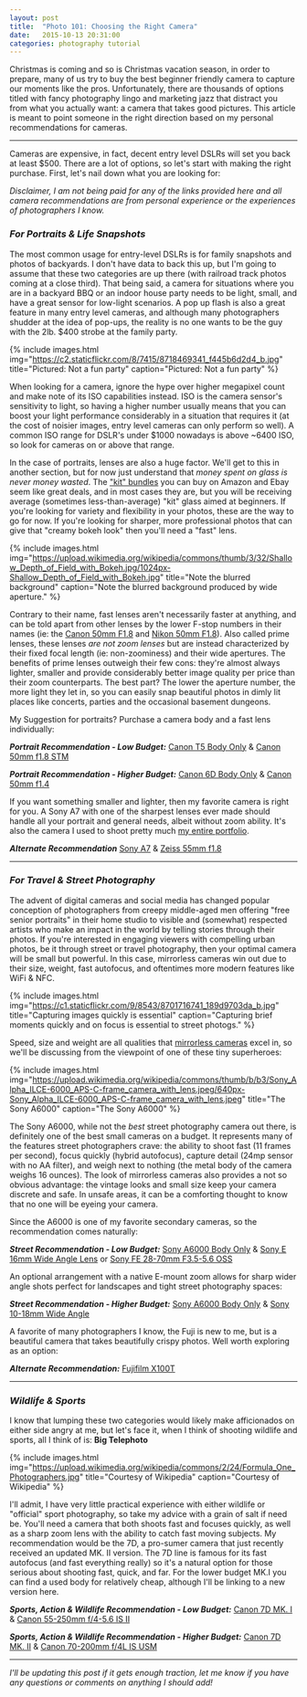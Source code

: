 ```yaml
---
layout: post
title:  "Photo 101: Choosing the Right Camera"
date:   2015-10-13 20:31:00
categories: photography tutorial
---
```


Christmas is coming and so is Christmas vacation season, in order to prepare, many of us try to buy the best beginner friendly camera to capture our moments like the pros. Unfortunately, there are thousands of options titled with fancy photography lingo and marketing jazz that distract you from what you actually want: a camera that takes good pictures. This article is meant to point someone in the right direction based on my personal recommendations for cameras. 

---


Cameras are expensive, in fact, decent entry level DSLRs will set you back at least $500. There are a lot of options, so let's start with making the right purchase. First, let's nail down what you are looking for: 

*Disclaimer, I am not being paid for any of the links provided here and all camera recommendations are from personal experience or the experiences of photographers I know.*

### *For Portraits & Life Snapshots*

The most common usage for entry-level DSLRs is for family snapshots and photos of backyards. I don't have data to back this up, but I'm going to assume that these two categories are up there (with railroad track photos coming at a close third). That being said, a camera for situations where you are in a backyard BBQ or an indoor house party needs to be light, small, and have a great sensor for low-light scenarios. A pop up flash is also a great feature in many entry level cameras, and although many photographers shudder at the idea of pop-ups, the reality is no one wants to be the guy with the 2lb. $400 strobe at the family party.

 {% include images.html img="https://c2.staticflickr.com/8/7415/8718469341_f445b6d2d4_b.jpg" title="Pictured: Not a fun party" caption="Pictured: Not a fun party" %}

When looking for a camera, ignore the hype over higher megapixel count and make note of its ISO capabilities instead. ISO is the camera sensor's sensitivity to light, so having a higher number usually means that you can boost your light performance considerably in a situation that requires it (at the cost of noisier images, entry level cameras can only perform so well). A common ISO range for DSLR's under $1000 nowadays is above ~6400 ISO, so look for cameras on or above that range. 

In the case of portraits, lenses are also a huge factor. We'll get to this in another section, but for now just understand that *money spent on glass is never money wasted*. The ["kit" bundles](http://www.amazon.com/Rebel-T5i-Camera-Telephoto-Accessory/dp/B00COSHR20/ref=sr_1_3?s=photo&ie=UTF8&qid=1444183509&sr=1-3&keywords=canon+t5i) you can buy on Amazon and Ebay seem like great deals, and in most cases they are, but you will be receiving average (sometimes less-than-average) "kit" glass aimed at beginners. If you're looking for variety and flexibility in your photos, these are the way to go for now. If you're looking for sharper, more professional photos that can give that "creamy bokeh look" then you'll need a "fast" lens.

 {% include images.html img="https://upload.wikimedia.org/wikipedia/commons/thumb/3/32/Shallow_Depth_of_Field_with_Bokeh.jpg/1024px-Shallow_Depth_of_Field_with_Bokeh.jpg" title="Note the blurred background" caption="Note the blurred background produced by wide aperture." %}

Contrary to their name, fast lenses aren't necessarily faster at anything, and can be told apart from other lenses by the lower F-stop numbers in their names (ie: the [Canon 50mm F1.8](http://www.amazon.com/Canon-50mm-1-8-Camera-Lens/dp/B00007E7JU/ref=sr_1_2?ie=UTF8&qid=1444180850&sr=8-2&keywords=50mm+f1.8) and [Nikon 50mm F1.8](http://www.amazon.com/Nikon-Focus-S-NIKKOR-Digital-Cameras/dp/B004Y1AYAC)). Also called prime lenses, these lenses *are not zoom lenses* but are instead characterized by their fixed focal length (ie: non-zoominess) and their wide apertures. The benefits of prime lenses outweigh their few cons: they're almost always lighter, smaller and provide considerably better image quality per price than their zoom counterparts. The best part? The lower the aperture number, the more light they let in, so you can easily snap beautiful photos in dimly lit places like concerts, parties and the occasional basement dungeons.    

My Suggestion for portraits? Purchase a camera body and a fast lens individually:

*__Portrait Recommendation - Low Budget:__* [Canon T5 Body Only](http://www.amazon.com/Canon-Rebel-DSLR-Camera-Body/dp/B00IYP6S2C) & [Canon 50mm f1.8 STM](http://www.amazon.com/Canon-50mm-1-8-STM-Lens/dp/B00X8MRBCW/ref=sr_1_1?s=photo&ie=UTF8&qid=1444182031&sr=1-1&keywords=canon+50mm+1.8)

*__Portrait Recommendation - Higher Budget:__* [Canon 6D Body Only](http://www.amazon.com/Canon-20-2-Digital-Camera-3-0-Inch/dp/B009B0MZ8U/ref=sr_1_1?s=photo&ie=UTF8&qid=1444182187&sr=1-1&keywords=canon+6d+body+only) & [Canon 50mm f1.4](http://www.amazon.com/Canon-Standard-Medium-Telephoto-Cameras/dp/B00009XVCZ/ref=sr_1_1?s=photo&ie=UTF8&qid=1444182257&sr=1-1&keywords=canon+50mm+1.4)

If you want something smaller and lighter, then my favorite camera is right for you. A Sony A7 with one of the sharpest lenses ever made should handle all your portrait and general needs, albeit without zoom ability. It's also the camera I used to shoot pretty much [my entire portfolio](https://photographer.lmosele.com).

*__Alternate Recommendation__* [Sony A7](http://www.bhphotovideo.com/c/product/1008114-REG/sony_ilce7_b_a7_mirrorless_digital_camera.html) & [Zeiss 55mm f1.8](http://www.bhphotovideo.com/c/product/1008124-REG/sony_sel55f18z_sonnar_t_fe_55mm.html)

---   

### *For Travel & Street Photography*

The advent of digital cameras and social media has changed popular conception of photographers from creepy middle-aged men offering "free senior portraits" in their home studio to visible and (somewhat) respected artists who make an impact in the world by telling stories through their photos. If you're interested in engaging viewers with compelling urban photos, be it through street or travel photography, then your optimal camera will be small but powerful. In this case, mirrorless cameras win out due to their size, weight, fast autofocus, and oftentimes more modern features like WiFi & NFC. 

 {% include images.html img="https://c1.staticflickr.com/9/8543/8701716741_189d9703da_b.jpg" title="Capturing images quickly is essential" caption="Capturing brief moments quickly and on focus is essential to street photogs." %}

Speed, size and weight are all qualities that [mirrorless cameras](http://www.techradar.com/us/news/photography-video-capture/cameras/best-compact-system-camera-2013-the-best-models-reviewed-960832) excel in, so we'll be discussing from the viewpoint of one of these tiny superheroes:

 {% include images.html img="https://upload.wikimedia.org/wikipedia/commons/thumb/b/b3/Sony_Alpha_ILCE-6000_APS-C-frame_camera_with_lens.jpeg/640px-Sony_Alpha_ILCE-6000_APS-C-frame_camera_with_lens.jpeg" title="The Sony A6000" caption="The Sony A6000" %}

 The Sony A6000, while not the *best* street photography camera out there, is definitely one of the best small cameras on a budget. It represents many of the features street photographers crave: the ability to shoot fast (11 frames per second), focus quickly (hybrid autofocus), capture detail (24mp sensor with no AA filter), and weigh next to nothing (the metal body of the camera weighs 16 ounces). The look of mirrorless cameras also provides a not so obvious advantage: the vintage looks and small size keep your camera discrete and safe. In unsafe areas, it can be a comforting thought to know that no one will be eyeing your camera. 

 Since the A6000 is one of my favorite secondary cameras, so the recommendation comes naturally:

*__Street Recommendation - Low Budget:__* [Sony A6000 Body Only](http://www.amazon.com/Sony-Alpha-Mirrorless-Digital-Camera/dp/B00I8BICCG) & [Sony E 16mm Wide Angle Lens](http://www.amazon.com/Sony-SEL16F28-16mm-Wide-Angle-Cameras/dp/B003NRHAH8/ref=sr_1_1?s=photo&ie=UTF8&qid=1444189105&sr=1-1&keywords=sony+16mm) or [Sony FE 28-70mm F3.5-5.6 OSS](http://www.amazon.com/Sony-28-70mm-F3-5-5-6-Interchangeable-Standard/dp/B00GTXHQ8Q)

An optional arrangement with a native E-mount zoom allows for sharp wider angle shots perfect for landscapes and tight street photography spaces:

*__Street Recommendation - Higher Budget:__* [Sony A6000 Body Only](http://www.amazon.com/Sony-Alpha-Mirrorless-Digital-Camera/dp/B00I8BICCG) & [Sony 10-18mm Wide Angle](http://www.amazon.com/Sony-SEL1018-10-18mm-Wide-Angle-Zoom/dp/B0096W1ONK/ref=sr_1_1?s=photo&ie=UTF8&qid=1444189217&sr=1-1&keywords=sony+18mm)

A favorite of many photographers I know, the Fuji is new to me, but is a beautiful camera that takes beautifully crispy photos. Well worth exploring as an option:

*__Alternate Recommendation:__* [Fujifilm X100T](http://www.amazon.com/Fujifilm-X100T-Digital-Camera-Black/dp/B00NF6ZHNG)


---   

### *Wildlife & Sports*

I know that lumping these two categories would likely make afficionados on either side angry at me, but let's face it, when I think of shooting wildlife and sports, all I think of is: **Big Telephoto**

 {% include images.html img="https://upload.wikimedia.org/wikipedia/commons/2/24/Formula_One_Photographers.jpg" title="Courtesy of Wikipedia" caption="Courtesy of Wikipedia" %}

 I'll admit, I have very little practical experience with either wildlife or "official" sport photography, so take my advice with a grain of salt if need be. You'll need a camera that both shoots fast and focuses quickly, as well as a sharp zoom lens with the ability to catch fast moving subjects. My recommendation would be the 7D, a pro-sumer camera that just recently received an updated MK. II version. The 7D line is famous for its fast autofocus (and fast everything really) so it's a natural option for those serious about shooting fast, quick, and far. For the lower budget MK.I you can find a used body for relatively cheap, although I'll be linking to a new version here.

*__Sports, Action & Wildlife Recommendation - Low Budget:__* [Canon 7D MK. I](http://www.amazon.com/Canon-Digital-Camera-discontinued-manufacturer/dp/B002NEGTTW) & [Canon 55-250mm f/4-5.6 IS II](http://www.bhphotovideo.com/c/product/543923-USA/Canon_2044B002AA_EF_S_55_250mm_f_4_5_6_IS.html)

*__Sports, Action & Wildlife Recommendation - Higher Budget:__* [Canon 7D MK. II](http://www.bhphotovideo.com/c/product/1081808-REG/canon_9128b002_eos_7d_mark_ii.html) & [Canon 70-200mm f/4L IS USM](http://www.bhphotovideo.com/c/product/457678-USA/Canon_1258B002AA_EF_70_200mm_f_4L_IS.html)

---

*I'll be updating this post if it gets enough traction, let me know if you have any questions or comments on anything I should add!*







